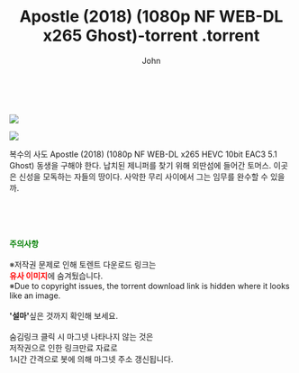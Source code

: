 ﻿---
layout: post
title:  "                   Apostle (2018) (1080p NF WEB-DL x265 Ghost)-torrent                .torrent"
author: John
categories: [ 영화 ]
tags: [  ]
image: https://torrentrj57.com/uploadfile/full/9324a50d771191a05da3f448534dcd28dcc1ae7e.jpg"/></p><p><img src="https://torrentrj57.com/uploadfile/full/c25cb4b7f874e3aed775b5acc208f8a9806f8f1c.jpg 
description: "                   Apostle (2018) (1080p NF WEB-DL x265 Ghost)-torrent                 torrent 정보 공유"
toc: true
toc_sticky: true
---

<br>
<p><img src="https://torrentrj57.com/uploadfile/full/9324a50d771191a05da3f448534dcd28dcc1ae7e.jpg"/></p><p><img src="https://torrentrj57.com/uploadfile/full/c25cb4b7f874e3aed775b5acc208f8a9806f8f1c.jpg"/></p>
 복수의 사도 Apostle (2018) (1080p NF WEB-DL x265 HEVC 10bit EAC3 5.1 Ghost) 동생을 구해야 한다. 납치된 제니퍼를 찾기 위해 외딴섬에 들어간 토머스. 이곳은 신성을 모독하는 자들의 땅이다. 사악한 무리 사이에서 그는 임무를 완수할 수 있을까. 
    
<br><br><br>
<p data-ke-size="size16"><b><span style="color: green;">주의사항</span></b><br /><br />※저작권 문제로 인해 토렌트 다운로드 링크는<br /><b><span style="color: red;">유사 이미지</span></b>에 숨겨뒀습니다.<br />※Due to copyright issues, the torrent download link is hidden where it looks like an image.<br /><br /><b>'설마'</b>싶은 것까지 확인해 보세요.<br /><br />숨김링크 클릭 시 마그넷 나타나지 않는 것은<br />저작권으로 인한 링크만료 자료로<br />1시간 간격으로 봇에 의해 마그넷 주소 갱신됩니다.</p>
